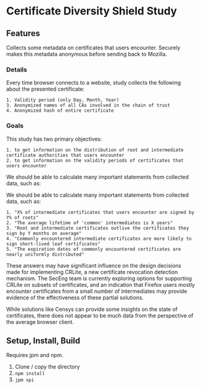 # Certificate Diversity Shield Study

## Features

Collects some metadata on certificates that users encounter. Securely makes this
metadata anonymous before sending back to Mozilla.

### Details
Every time browser connects to a website, study collects the following
about the presented certificate:

    1. Validity period (only Day, Month, Year)
    3. Anonymized names of all CAs involved in the chain of trust
    4. Anonymized hash of entire certificate

### Goals
This study has two primary objectives:

    1. to get information on the distribution of root and intermediate certificate authorities that users encounter
    2. to get information on the validity periods of certificates that users encounter

We should be able to calculate many important statements from collected data, such as:

We should be able to calculate many important statements from collected data, such as:

    1. "X% of intermediate certificates that users encounter are signed by Y% of roots"
    2. "The average lifetime of 'common' intermediates is X years"
    3. "Root and intermediate certificates outlive the certificates they sign by Y months on average"
    4. "Commonly encountered intermediate certificates are more likely to sign short-lived leaf certificates"
    5. "The expiration dates of commonly encountered certificates are nearly uniformly distributed"

These answers may have significant influence on the design decisions made for implementing CRLite, a new certificate revocation detection mechanism. The SecEng team is currently exploring options for supporting CRLite on subsets of certificates, and an indication that Firefox users mostly encounter certificates from a small number of intermediates may provide evidence of the effectiveness of these partial solutions.

While solutions like Censys can provide some insights on the state of certificates, there does not appear to be much data from the perspective of the average browser client.

## Setup, Install, Build
Requires jpm and npm.

1.  Clone / copy the directory
2.  `npm install`
3.  `jpm xpi`
